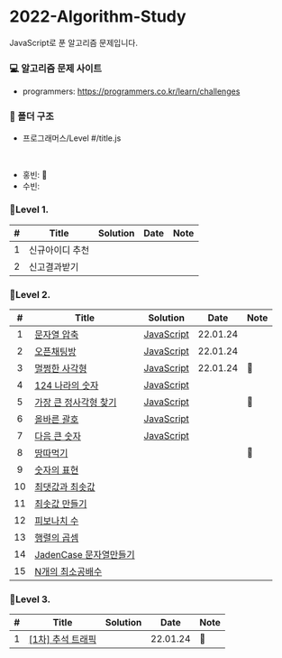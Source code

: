 # 2022-Algorithm-Study

JavaScript로 푼 알고리즘 문제입니다.

### 💻 알고리즘 문제 사이트

- programmers: https://programmers.co.kr/learn/challenges

### 📁 폴더 구조

- 프로그래머스/Level #/title.js

<br>

- 홍빈: 👻
- 수빈:

### 📍Level 1.

|  #  | Title           | Solution | Date | Note |
| :-: | --------------- | -------- | ---- | ---- |
|  1  | 신규아이디 추천 |          |      |
|  2  | 신고결과받기    |          |      |

### 📍Level 2.

|  #  | Title                                                                              | Solution                                                     | Date     | Note |
| :-: | ---------------------------------------------------------------------------------- | ------------------------------------------------------------ | -------- | ---- |
|  1  | [문자열 압축](https://programmers.co.kr/learn/courses/30/lessons/60057)            | [JavaScript](./프로그래머스/Level%202/문자열%20압축.js)      | 22.01.24 |      |
|  2  | [오픈채팅방](https://programmers.co.kr/learn/courses/30/lessons/42888)             | [JavaScript](./프로그래머스/Level%202/오픈채팅방.js)         | 22.01.24 |      |
|  3  | [멀쩡한 사각형](https://programmers.co.kr/learn/courses/30/lessons/62048)          | [JavaScript](./프로그래머스/Level%202/멀쩡한%20사각형.js)    | 22.01.24 | 👻   |
|  4  | [124 나라의 숫자](https://programmers.co.kr/learn/courses/30/lessons/12899)        | [JavaScript](./프로그래머스/Level%202/124나라의숫자.js)      |          |      |
|  5  | [가장 큰 정사각형 찾기](https://programmers.co.kr/learn/courses/30/lessons/12905)  | [JavaScript](./프로그래머스/Level%202/가장큰정사각형찾기.js) |          | 👻   |
|  6  | [올바른 괄호](https://programmers.co.kr/learn/courses/30/lessons/12909)            | [JavaScript](./프로그래머스/Level%202/올바른괄호.js)         |          |      |
|  7  | [다음 큰 숫자](https://programmers.co.kr/learn/courses/30/lessons/12911)           | [JavaScript](./프로그래머스/Level%202/다음큰숫자.js)         |          |      |
|  8  | [땅따먹기](https://programmers.co.kr/learn/courses/30/lessons/12913)               |                                                              |          | 👻   |
|  9  | [숫자의 표현](https://programmers.co.kr/learn/courses/30/lessons/12924)            |                                                              |          |      |
| 10  | [최댓값과 최솟값](https://programmers.co.kr/learn/courses/30/lessons/12939)        |                                                              |          |      |
| 11  | [최솟값 만들기](https://programmers.co.kr/learn/courses/30/lessons/12941)          |                                                              |          |      |
| 12  | [피보나치 수](https://programmers.co.kr/learn/courses/30/lessons/12945)            |                                                              |          |      |
| 13  | [행렬의 곱셈](https://programmers.co.kr/learn/courses/30/lessons/12949)            |                                                              |          |      |
| 14  | [JadenCase 문자열만들기](https://programmers.co.kr/learn/courses/30/lessons/12951) |                                                              |          |      |
| 15  | [N개의 최소공배수](https://programmers.co.kr/learn/courses/30/lessons/12953)       |                                                              |          |      |

### 📍Level 3.

|  #  | Title                                                                         | Solution | Date     | Note |
| :-: | ----------------------------------------------------------------------------- | -------- | -------- | ---- |
|  1  | [[1차] 추석 트래픽](https://programmers.co.kr/learn/courses/30/lessons/17676) |          | 22.01.24 | 👻   |
